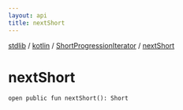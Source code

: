 ```yaml
---
layout: api
title: nextShort
---
```

[stdlib](../../index.md) / [kotlin](../index.md) / [ShortProgressionIterator](index.md) / [nextShort](nextShort.md)

# nextShort

```
open public fun nextShort(): Short
```
